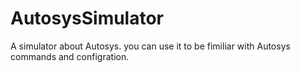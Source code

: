 AutosysSimulator
================

A simulator about Autosys. you can use it to be fimiliar with Autosys commands and configration.
